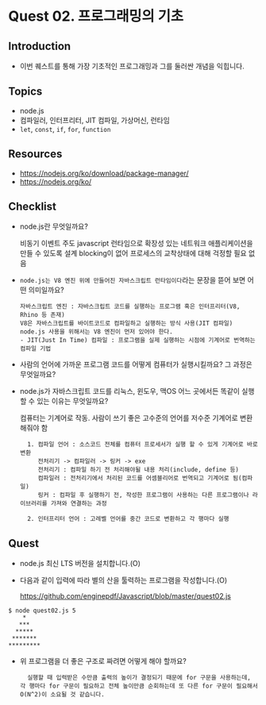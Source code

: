 # Quest 02. 프로그래밍의 기초

## Introduction
* 이번 퀘스트를 통해 가장 기초적인 프로그래밍과 그를 둘러싼 개념을 익힙니다.

## Topics
* node.js
* 컴파일러, 인터프리터, JIT 컴파일, 가상머신, 런타임
* `let`, `const`, `if`, `for`, `function`

## Resources
* https://nodejs.org/ko/download/package-manager/
* https://nodejs.org/ko/

## Checklist
* node.js란 무엇일까요? 

    비동기 이벤트 주도 javascript 런타임으로 확장성 있는 네트워크 애플리케이션을 만들 수 있도록 설계
    blocking이 없어 프로세스의 교착상태에  대해 걱정할 필요 없음


* `node.js는 V8 엔진 위에 만들어진 자바스크립트 런타임이다`라는 문장을 뜯어 보면 어떤 의미일까요?

      자바스크립트 엔진 : 자바스크립트 코드를 실행하는 프로그램 혹은 인터프리터(V8, Rhino 등 존재)
      V8은 자바스크립트를 바이트코드로 컴파일하고 실행하는 방식 사용(JIT 컴파일)
      node.js 사용을 위해서는 V8 엔진이 먼저 있어야 한다.
      - JIT(Just In Time) 컴파일 : 프로그램을 실제 실행하는 시점에 기계어로 번역하는 컴파일 기법

* 사람의 언어에 가까운 프로그램 코드를 어떻게 컴퓨터가 실행시킬까요? 그 과정은 무엇일까요?
* node.js가 자바스크립트 코드를 리눅스, 윈도우, 맥OS 어느 곳에서든 똑같이 실행할 수 있는 이유는 무엇일까요?

    컴퓨터는 기계어로 작동. 사람이 쓰기 좋은 고수준의 언어를 저수준 기계어로 변환해줘야 함

        1. 컴파일 언어 : 소스코드 전체를 컴퓨터 프로세서가 실행 할 수 있게 기계어로 바로 변환
           전처리기 -> 컴파일러 -> 링커 -> exe 
           전처리기 : 컴파일 하기 전 처리해야될 내용 처리(include, define 등)
           컴파일러 : 전처리기에서 처리된 코드를 어셈블리어로 번역되고 기계어로 됨(컴파일)
           링커 : 컴파일 후 실행하기 전, 작성한 프로그램이 사용하는 다른 프로그램이나 라이브러리를 가져와 연결하는 과정

        2. 인터프리터 언어 : 고레벨 언어를 중간 코드로 변환하고 각 행마다 실행

## Quest
* node.js 최신 LTS 버전을 설치합니다.(O)
* 다음과 같이 입력에 따라 별의 산을 툴력하는 프로그램을 작성합니다.(O)

    https://github.com/enginepdf/Javascript/blob/master/quest02.js

```
$ node quest02.js 5
    *
   ***
  *****
 *******
*********
```
* 위 프로그램을 더 좋은 구조로 짜려면 어떻게 해야 할까요?

        실행할 때 입력받은 수만큼 출력의 높이가 결정되기 때문에 for 구문을 사용하는데, 각 행마다 for 구문이 필요하고 전체 높이만큼 순회하는데 또 다른 for 구문이 필요해서 O(N^2)이 소요될 것 같습니다.
